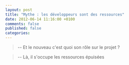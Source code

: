 ```yaml
---
layout: post
title: "Mythe : les développeurs sont des ressources"
date: 2012-06-14 11:16:00 +0100
comments: false
published: false
categories: 
---
```


> -- Et le nouveau c'est quoi son rôle sur le projet ?

> -- Là, il s'occupe  les ressources épuisées
<!-- more -->




